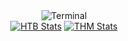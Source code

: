 <div align="center">
  <img src="https://github.com/Davy133/Davy133/assets/55928285/f7858232-96ab-47e9-a90e-a791eacce2a6" alt="Terminal">
  <div align="center">
    <a href="https://app.hackthebox.com/profile/139922" target="_blank"><img src="https://www.hackthebox.com/badge/image/139922" alt="HTB Stats"></a>
    <a href="https://tryhackme.com/p/Davy133" target="_blank"><img src="https://tryhackme-badges.s3.amazonaws.com/Davy133.png" alt="THM Stats"></a>
  </div>
</div>

